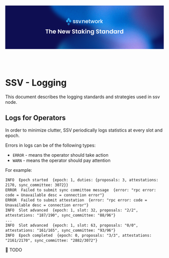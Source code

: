 [<img src="./resources/ssv_header_image.png" >](https://www.ssvlabs.io/)

<br>
<br>

# SSV - Logging

This document describes the logging standards and strategies used in ssv node.

## Logs for Operators

In order to minimize clutter, SSV periodically logs statistics at every slot and epoch.

Errors in logs can be of the following types:
* `ERROR` - means the operator should take action
* `WARN` - means the operator should pay attention

For example:

```log
INFO  Epoch started  {epoch: 1, duties: {proposals: 3, attestations: 2170, sync_committee: 3072}}
ERROR  Failed to submit sync committee message  {error: "rpc error: code = Unavailable desc = connection error"}
ERROR  Failed to submit attestation  {error: "rpc error: code = Unavailable desc = connection error"}
INFO  Slot advanced  {epoch: 1, slot: 32, proposals: "2/2", attestations: "187/190", sync_committee: "88/96"}
...
INFO  Slot advanced  {epoch: 1, slot: 63, proposals: "0/0", attestations: "161/165", sync_committee: "93/96"}
INFO  Epoch completed  {epoch: 0, proposals: "3/3", attestations: "2161/2170", sync_committee: "2882/3072"}
```

🚧 TODO
